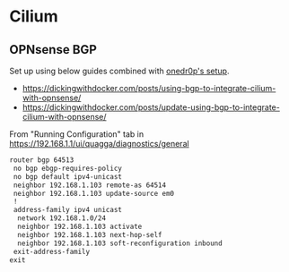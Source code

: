 # Cilium

## OPNsense BGP

Set up using below guides combined with [onedr0p's setup](https://github.com/onedr0p/home-ops/tree/5f0a794919336df2bca41f60e2f0e8346e490b1a/kubernetes/apps/kube-system/cilium).

- <https://dickingwithdocker.com/posts/using-bgp-to-integrate-cilium-with-opnsense/>
- <https://dickingwithdocker.com/posts/update-using-bgp-to-integrate-cilium-with-opnsense/>

From "Running Configuration" tab in <https://192.168.1.1/ui/quagga/diagnostics/general>

```txt
router bgp 64513
 no bgp ebgp-requires-policy
 no bgp default ipv4-unicast
 neighbor 192.168.1.103 remote-as 64514
 neighbor 192.168.1.103 update-source em0
 !
 address-family ipv4 unicast
  network 192.168.1.0/24
  neighbor 192.168.1.103 activate
  neighbor 192.168.1.103 next-hop-self
  neighbor 192.168.1.103 soft-reconfiguration inbound
 exit-address-family
exit
```
